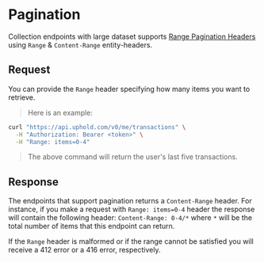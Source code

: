 # Pagination
Collection endpoints with large dataset supports [Range Pagination Headers](http://www.w3.org/Protocols/rfc2616/rfc2616-sec14.html) using `Range` & `Content-Range` entity-headers.

## Request
You can provide the `Range` header specifying how many items you want to retrieve.

> Here is an example:

```bash
curl "https://api.uphold.com/v0/me/transactions" \
  -H "Authorization: Bearer <token>" \
  -H "Range: items=0-4"
```

> The above command will return the user's last five transactions.

## Response
The endpoints that support pagination returns a `Content-Range` header. For instance, if you make a request with `Range: items=0-4` header the response will contain the following header: `Content-Range: 0-4/*` where `*` will be the total number of items that this endpoint can return.

If the `Range` header is malformed or if the range cannot be satisfied you will receive a 412 error or a 416 error, respectively.
